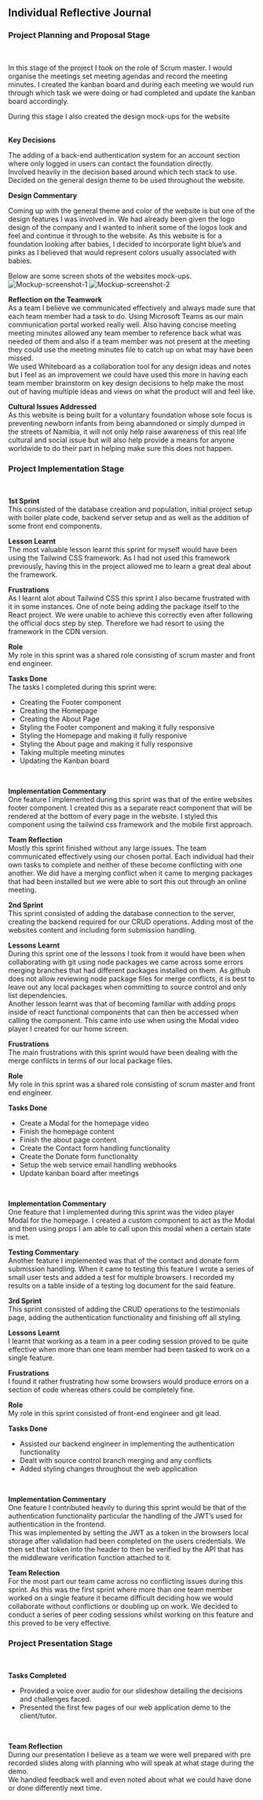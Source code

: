 ## Individual Reflective Journal

### Project Planning and Proposal Stage 
<br />

In this stage of the project I took on the role of Scrum master.
I would organise the meetings set meeting agendas and record the meeting minutes.
I created the kanban board and during each meeting we would run through which task we were doing or had completed and update the kanban board accordingly. <br/>

During this stage I also created the design mock-ups for the website <br/>
<br/>

**Key Decisions** <br/>

The adding of a back-end authentication system for an account section where only logged in users can contact the foundation directly.
<br/>
Involved heavily in the decision based around which tech stack to use.
<br/>
Decided on the general design theme to be used throughout the website.
<br/>


**Design Commentary**
<br/>

Coming up with the general theme and color of the website is but one of the design features I was involved in. We had already been given the logo design of the company and I wanted to inherit some of the logos look and feel and continue it through to the website. As this website is for a foundation looking after babies, I decided to incorporate light blue’s and pinks as I believed that would represent colors usually associated with babies.
<br/>

Below are some screen shots of the websites mock-ups.
<br/>
![Mockup-screenshot-1](docs/assets/images/Mockup_screenshot_1.png)
![Mockup-screenshot-2](docs/assets/images/Mockup_screenshot_2.png)

**Reflection on the Teamwork**
<br/>
As a team I believe we communicated effectively and always made sure that each team member had a task to do. Using Microsoft Teams as our main communication portal worked really well. Also having concise meeting meeting minutes allowed any team member to reference back what was needed of them and also if a team member was not present at the meeting they could use the meeting minutes file to catch up on what may have been missed.
<br/>
We used Whiteboard as a collaboration tool for any design ideas and notes but I feel as an improvement we could have used this more in having each team member brainstorm on key design decisions to help make the most out of having multiple ideas and views on what the product will and feel like.
<br/>

**Cultural Issues Addressed**
<br/>
As this website is being built for a voluntary foundation whose sole focus is preventing newborn infants from being abanndoned or simply dumped in the streets of Namibia, it will not only help raise awareness of this real life cultural and social issue but will also help provide a means for anyone worldwide to do their part in helping make sure this does not happen.
<br/>

### Project Implementation Stage 
<br />

**1st Sprint**
<br />
This consisted of the database creation and population, initial project setup with boiler plate code, backend server setup and as well as the addition of some front end components.
<br />

**Lesson Learnt**
<br />
The most valuable lesson learnt this sprint for myself would have been using the Tailwind CSS framework. As I had not used this framework previously, having this in the project allowed me to learn a great deal about the framework.
<br />

**Frustrations**
<br />
As I learnt alot about Tailwind CSS this sprint I also became frustrated with it in some instances. One of note being adding the package itself to the React project. We were unable to achieve this correctly even after following the official docs step by step. Therefore we had resort to using the framework in the CDN version.
<br />

**Role**
<br />
My role in this sprint was a shared role consisting of scrum master and front end engineer.
<br />

**Tasks Done**
<br />
The tasks I completed during this sprint were:
- Creating the Footer component
- Creating the Homepage
- Creating the About Page
- Styling the Footer component and making it fully responsive
- Styling the Homepage and making it fully responive
- Styling the About page and making it fully responsive
- Taking multiple meeting minutes
- Updating the Kanban board
<br />

**Implementation Commentary**
<br />
One feature I implemented during this sprint was that of the entire websites footer component. I created this as a separate react component that will be rendered at the bottom of every page in the website. I styled this component using the tailwind css framework and the mobile first approach.
<br />

**Team Reflection**
<br />
Mostly this sprint finished without any large issues. The team communicated effectively using our chosen portal. Each individual had their own tasks to complete and neither of these become conflicting with one another. We did have a merging conflict when it came to merging packages that had been installed but we were able to sort this out through an online meeting.
<br />

**2nd Sprint**
<br/>
This sprint consisted of adding the database connection to the server, creating the backend required for our CRUD operations. Adding most of the websites content and including form submission handling.
<br />

**Lessons Learnt**
<br />
During this sprint one of the lessons I took from it would have been when collaborating with git using node packages we came across some errors merging branches that had different packages installed on them. As github does not allow reviewing node package files for merge conflicts, it is best to leave out any local packages when committing to source control and only list dependencies.
<br />
Another lesson learnt was that of becoming familiar with adding props inside of react functional components that can then be accessed when calling the component. This came into use when using the Modal video player I created for our home screen.
<br />

**Frustrations**
<br />
The main frustrations with this sprint would have been dealing with the merge confilcts in terms of our local package files.
<br />

**Role**
<br />
My role in this sprint was a shared role consisting of scrum master and front end engineer.
<br />

**Tasks Done**
<br />
- Create a Modal for the homepage video
- Finish the homepage content
- Finish the about page content
- Create the Contact form handling functionality
- Create the Donate form functionality
- Setup the web service email handling webhooks
- Update kanban board after meetings
<br />

**Implementation Commentary**
<br />
One feature that I implemented during this sprint was the video player Modal for the homepage. I created a custom component to act as the Modal and then using props I am able to call upon this modal when a certain state is met.
<br />

**Testing Commentary**
<br />
Another feature I implemented was that of the contact and donate form submission handling. When it came to testing this feature I wrote a series of small user tests and added a test for multiple browsers. I recorded my results on a table inside of a testing log document for the said feature.
<br />

**3rd Sprint**
<br />
This sprint consisted of adding the CRUD operations to the testimonials page, adding the authentication functionality and finishing off all styling.
<br />

**Lessons Learnt**
<br />
I learnt that working as a team in a peer coding session proved to be quite effective when more than one team member had been tasked to work on a single feature.
<br />

**Frustrations**
<br />
I found it rather frustrating how some browsers would produce errors on a section of code whereas others could be completely fine.
<br />

**Role**
<br />
My role in this sprint consisted of front-end engineer and git lead.
<br />

**Tasks Done**
<br />
- Assisted our backend engineer in implementing the authentication functionality
- Dealt with source control branch merging and any conflicts
- Added styling changes throughout the web application
<br />

**Implementation Commentary**
<br />
One feature I contributed heavily to during this sprint would be that of the authentication functionality particular the handling of the JWT’s used for authentication in the frontend.
<br />
This was implemented by setting the JWT as a token in the browsers local storage after validation had been completed on the users credentials. We then set that token into the header to then be verified by the API that has the middleware verification function attached to it.
<br />

**Team Relection**
<br />
For the most part our team came across no conflicting issues during this sprint. As this was the first sprint where more than one team member worked on a single feature it became difficult deciding how we would collaborate without conflictions or doubling up on work. We decided to conduct a series of peer coding sessions whilst working on this feature and this proved to be very effective.
<br />

### Project Presentation Stage
<br />

**Tasks Completed**
<br />
- Provided a voice over audio for our slideshow detailing the decisions and challenges faced.
- Presented the first few pages of our web application demo to the client/tutor.
<br/>

**Team Reflection**
<br />
During our presentation I believe as a team we were well prepared with pre recorded slides along with planning who will speak at what stage during the demo.
<br />
We handled feedback well and even noted about what we could have done or done differently next time.




